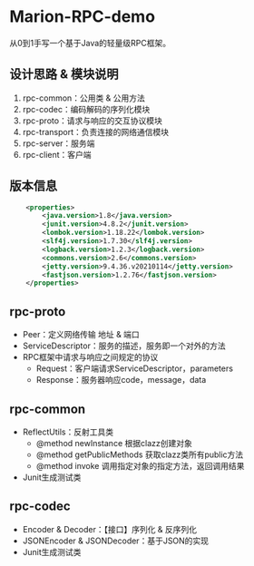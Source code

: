 # Marion-RPC-demo
从0到1手写一个基于Java的轻量级RPC框架。

## 设计思路 & 模块说明
1. rpc-common：公用类 & 公用方法
2. rpc-codec：编码解码的序列化模块
3. rpc-proto：请求与响应的交互协议模块
4. rpc-transport：负责连接的网络通信模块
5. rpc-server：服务端
6. rpc-client：客户端

## 版本信息
```xml
    <properties>
        <java.version>1.8</java.version>
        <junit.version>4.8.2</junit.version>
        <lombok.version>1.18.22</lombok.version>
        <slf4j.version>1.7.30</slf4j.version>
        <logback.version>1.2.3</logback.version>
        <commons.version>2.6</commons.version>
        <jetty.version>9.4.36.v20210114</jetty.version>
        <fastjson.version>1.2.76</fastjson.version>
    </properties>
```
## rpc-proto
- Peer：定义网络传输 地址 & 端口
- ServiceDescriptor：服务的描述，服务即一个对外的方法
- RPC框架中请求与响应之间规定的协议
  - Request：客户端请求ServiceDescriptor，parameters
  - Response：服务器响应code，message，data
## rpc-common
- ReflectUtils：反射工具类
  * @method newInstance 根据clazz创建对象
  * @method getPublicMethods 获取clazz类所有public方法
  * @method invoke 调用指定对象的指定方法，返回调用结果
- Junit生成测试类
## rpc-codec
- Encoder & Decoder：【接口】序列化 & 反序列化
- JSONEncoder & JSONDecoder：基于JSON的实现
- Junit生成测试类